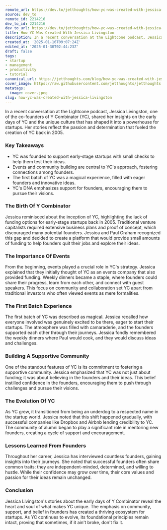 ```yaml
---
remote_url: https://dev.to/jetthoughts/how-yc-was-created-with-jessica-livingston-3a0j
source: dev_to
remote_id: 2214216
dev_to_id: 2214216
dev_to_url: https://dev.to/jetthoughts/how-yc-was-created-with-jessica-livingston-3a0j
title: How YC Was Created With Jessica Livingston
description: In a recent conversation at the Lightcone podcast, Jessica Livingston, one of the co-founders of Y...
created_at: '2025-01-16T09:07:24Z'
edited_at: '2025-01-30T02:44:23Z'
draft: false
tags:
- startup
- management
- productivity
- tutorial
canonical_url: https://jetthoughts.com/blog/how-yc-was-created-with-jessica-livingston/
cover_image: https://raw.githubusercontent.com/jetthoughts/jetthoughts.github.io/master/content/blog/how-yc-was-created-with-jessica-livingston/cover.jpeg
metatags:
  image: cover.jpeg
slug: how-yc-was-created-with-jessica-livingston
---
```

In a recent conversation at the Lightcone podcast, Jessica Livingston, one of the co-founders of Y Combinator (YC), shared her insights on the early days of YC and the unique culture that has shaped it into a powerhouse for startups. Her stories reflect the passion and determination that fueled the creation of YC back in 2005.

### Key Takeaways

*   YC was founded to support early-stage startups with small checks to help them test their ideas.
*   Events and community building are central to YC's approach, fostering connections among founders.
*   The first batch of YC was a magical experience, filled with eager founders and innovative ideas.
*   YC's DNA emphasizes support for founders, encouraging them to pursue their visions.

### The Birth Of Y Combinator

Jessica reminisced about the inception of YC, highlighting the lack of funding options for early-stage startups back in 2005. Traditional venture capitalists required extensive business plans and proof of concept, which discouraged many potential founders. Jessica and Paul Graham recognized this gap and decided to create a platform that would provide small amounts of funding to help founders quit their jobs and explore their ideas.

### The Importance Of Events

From the beginning, events played a crucial role in YC's strategy. Jessica explained that they initially thought of YC as an events company that also provided funding. Weekly dinners became a staple, where founders could share their progress, learn from each other, and connect with guest speakers. This focus on community and collaboration set YC apart from traditional investors who often viewed events as mere formalities.

### The First Batch Experience

The first batch of YC was described as magical. Jessica recalled how everyone involved was genuinely excited to be there, eager to start their startups. The atmosphere was filled with camaraderie, and the founders supported each other through their journeys. Jessica fondly remembered the weekly dinners where Paul would cook, and they would discuss ideas and challenges.

### Building A Supportive Community

One of the standout features of YC is its commitment to fostering a supportive community. Jessica emphasized that YC was not just about funding; it was about believing in the founders and their ideas. This belief instilled confidence in the founders, encouraging them to push through challenges and pursue their visions.

### The Evolution Of YC

As YC grew, it transitioned from being an underdog to a respected name in the startup world. Jessica noted that this shift happened gradually, with successful companies like Dropbox and Airbnb lending credibility to YC. The community of alumni began to play a significant role in mentoring new founders, creating a cycle of support and encouragement.

### Lessons Learned From Founders

Throughout her career, Jessica has interviewed countless founders, gaining insights into their journeys. She noted that successful founders often share common traits: they are independent-minded, determined, and willing to hustle. While their confidence may grow over time, their core values and passion for their ideas remain unchanged.

### Conclusion

Jessica Livingston's stories about the early days of Y Combinator reveal the heart and soul of what makes YC unique. The emphasis on community, support, and belief in founders has created a thriving ecosystem for startups. As YC continues to evolve, its foundational principles remain intact, proving that sometimes, if it ain't broke, don't fix it.
